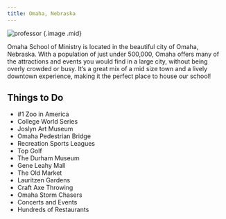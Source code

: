 ```yaml
---
title: Omaha, Nebraska
---
```


![professor](https://images.unsplash.com/photo-1559765906-af2664185d0c?q=80&w=960&auto=format&fit=crop&ixlib=rb-4.0.3&ixid=M3wxMjA3fDB8MHxwaG90by1wYWdlfHx8fGVufDB8fHx8fA%3D%3D)
{.image .mid}

Omaha School of Ministry is located in the beautiful city of Omaha, Nebraska. With a population of just under 500,000, Omaha offers many of the attractions and events you would find in a large city, without being overly crowded or busy. It’s a great mix of a mid size town and a lively downtown experience, making it the perfect place to house our school!

## Things to Do

- #1 Zoo in America
- College World Series
- Joslyn Art Museum
- Omaha Pedestrian Bridge
- Recreation Sports Leagues
- Top Golf
- The Durham Museum
- Gene Leahy Mall
- The Old Market
- Lauritzen Gardens
- Craft Axe Throwing
- Omaha Storm Chasers
- Concerts and Events
- Hundreds of Restaurants
